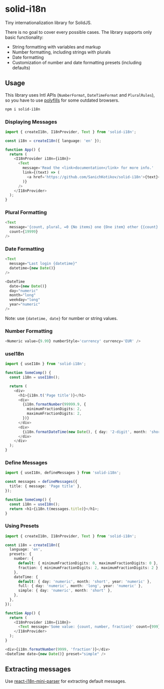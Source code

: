 # solid-i18n

Tiny internationalization library for SolidJS.

There is no goal to cover every possible cases. The library supports only basic functionality:

- String formatting with variables and markup
- Number formatting, including strings with plurals
- Date formatting
- Customization of number and date formatting presets (including defaults)

## Usage

This library uses Intl APIs (`NumberFormat`, `DateTimeFormat` and `PluralRules`), so you have to
use [polyfills](https://formatjs.io/docs/polyfills) for some outdated browsers.

```bash
npm i solid-i18n
```

### Displaying Messages

```typescript jsx
import { createI18n, I18nProvider, Text } from 'solid-i18n';

const i18n = createI18n({ language: 'en' });

function App() {
  return (
    <I18nProvider i18n={i18n}>
      <Text
        message='Read the <link>documentation</link> for more info.'
        link={(text) => (
          <a href='https://github.com/SanichKotikov/solid-i18n'>{text}</a>
        )}
      />
    </I18nProvider>
  );
}
```

### Plural Formatting

```typescript jsx
<Text
  message='{count, plural, =0 {No items} one {One item} other {{count} items}}.'
  count={19999}
/>
```

### Date Formatting

```typescript jsx
<Text
  message="Last login {datetime}"
  datetime={new Date()}
/>

<DateTime
  date={new Date()}
  day="numeric"
  month="long"
  weekday="long"
  year="numeric"
/>
```

Note: use `{datetime, date}` for number or string values.

### Number Formatting

```typescript jsx
<Numeric value={9.99} numberStyle='currency' currency='EUR' />
```

### useI18n

```typescript jsx
import { useI18n } from 'solid-i18n';

function SomeComp() {
  const i18n = useI18n();

  return (
    <div>
      <h1>{i18n.t('Page title')}</h1>
      <div>
        {i18n.formatNumber(99999.9, {
          minimumFractionDigits: 2,
          maximumFractionDigits: 2,
        })}
      </div>
      <div>
        {i18n.formatDateTime(new Date(), { day: '2-digit', month: 'short' })}
      </div>
    </div>
  );
}
```

### Define Messages

```typescript jsx
import { useI18n, defineMessages } from 'solid-i18n';

const messages = defineMessages({
  title: { message: 'Page title' },
});

function SomeComp() {
  const i18n = useI18n();
  return <h1>{i18n.t(messages.title)}</h1>;
}
```

### Using Presets

```typescript jsx
import { createI18n, I18nProvider, Text } from 'solid-i18n';

const i18n = createI18n({
  language: 'en',
  presets: {
    number: {
      default: { minimumFractionDigits: 0, maximumFractionDigits: 0 },
      fraction: { minimumFractionDigits: 2, maximumFractionDigits: 2 },
    },
    dateTime: {
      default: { day: 'numeric', month: 'short', year: 'numeric' },
      full: { day: 'numeric', month: 'long', year: 'numeric' },
      simple: { day: 'numeric', month: 'short' },
    },
  },
});

function App() {
  return (
    <I18nProvider i18n={i18n}>
      <Text message='Some value: {count, number, fraction}' count={999} />
    </I18nProvider>
  );
}
```

```typescript jsx
<div>{i18n.formatNumber(9999, 'fraction')}</div>
<DateTime date={new Date()} preset="simple" />
```

## Extracting messages

Use [react-i18n-mini-parser](https://www.npmjs.com/package/react-i18n-mini-parser) for extracting default messages.
